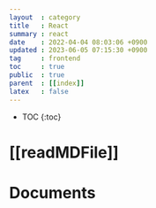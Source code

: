 ```yaml
---
layout  : category 
title   : React 
summary : react 
date    : 2022-04-04 08:03:06 +0900
updated : 2023-06-05 07:15:30 +0900
tag     : frontend 
toc     : true
public  : true
parent  : [[index]] 
latex   : false
---
```

* TOC
{:toc}

# [[readMDFile]]
# Documents
